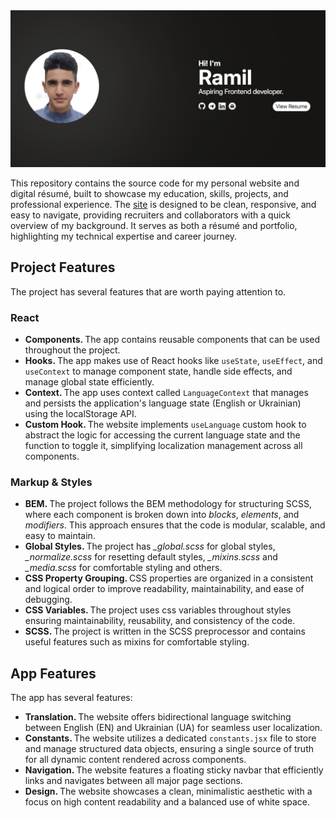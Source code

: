 <img src="assets/app.png" width="600" />

This repository contains the source code for my personal website and digital résumé, built to showcase my education, skills, projects, and professional experience. The <a target="_blank" href="https://yusuf-youth.github.io/Resume/">site</a> is designed to be clean, responsive, and easy to navigate, providing recruiters and collaborators with a quick overview of my background. It serves as both a résumé and portfolio, highlighting my technical expertise and career journey.

<h2>Project Features</h2>
The project has several features that are worth paying attention to. 
<h3>React</h3>
<ul>
  <li>
    <b>Components. </b> The app contains reusable components that can be used throughout the project.
  </li>
  <li>
    <b>Hooks. </b> The app makes use of React hooks like <code>useState</code>, <code>useEffect</code>, and <code>useContext</code> to manage component state, handle side effects, and manage global state efficiently.
  </li>
  <li>
    <b>Context. </b> The app uses context called <code>LanguageContext</code> that manages and persists the application's language state (English or Ukrainian) using the localStorage API.
  </li>
  <li>
    <b>Custom Hook. </b> The website implements <code>useLanguage</code> custom hook to abstract the logic for accessing the current language state and the function to toggle it, simplifying localization management across all components.
  </li>
</ul>

<h3>Markup & Styles</h3>
<ul>
  <li>
    <b>BEM. </b>The project follows the BEM methodology for structuring SCSS, where each component is broken down into <i>blocks</i>, <i>elements</i>, and <i>modifiers</i>. This approach ensures that the code is modular, scalable, and easy to maintain.
  </li>
  <li>
    <b>Global Styles. </b>The project has <i>_global.scss</i> for global styles, <i>_normalize.scss</i> for resetting default styles, <i>_mixins.scss</i> and <i>_media.scss</i> for comfortable styling and others.
  </li>
  <li>
    <b>CSS Property Grouping. </b> CSS properties are organized in a consistent and logical order to improve readability, maintainability, and ease of debugging.
  </li>
  <li>
    <b>CSS Variables. </b>The project uses css variables throughout styles ensuring maintainability, reusability, and consistency of the code.
  </li>
  <li>
    <b>SCSS. </b>The project is written in the SCSS preprocessor and contains useful features such as mixins for comfortable styling.
  </li>
</ul>

<h2>App Features</h2>
The app has several features:
<ul>
  <li>
    <b>Translation. </b> The website offers bidirectional language switching between English (EN) and Ukrainian (UA) for seamless user localization.
  </li>
  <li>
    <b>Constants. </b> The website utilizes a dedicated <code>constants.jsx</code> file to store and manage structured data objects, ensuring a single source of truth for all dynamic content rendered across components.
  </li>
  <li>
    <b>Navigation. </b> The website features a floating sticky navbar that efficiently links and navigates between all major page sections.
  </li>
  <li>
    <b>Design. </b> The website showcases a clean, minimalistic aesthetic with a focus on high content readability and a balanced use of white space.
  </li>
</ul>
